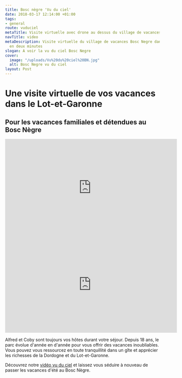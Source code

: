 ```yaml
---
title: Bosc nègre 'Vu du ciel'
date: 2018-03-17 12:14:00 +01:00
tags:
- general
route: vuduciel
metaTitle: Visite virtuelle avec drone au dessus du village de vacances Bosc NEgre
navTitle: video
metaDescription: Visite virtuelle du village de vacances Bosc Negre dans le Périgord
  en deux minutes
slogan: A voir la vu du ciel Bosc Negre
cover:
  image: "/uploads/Vu%20du%20ciel%20BN.jpg"
  alt: Bosc Negre vu du ciel
layout: Post
---
```


# Une visite virtuelle de vos vacances dans le Lot-et-Garonne

## Pour les vacances familiales et détendues au Bosc Nègre

<iframe width="560" height="315" src="https://www.youtube.com/embed/LtHxKqg2_mo" frameborder="0" allow="autoplay; encrypted-media" allowfullscreen></iframe>

<iframe width="560" height="315" src="https://www.youtube.cm/embed/LtHxKqg2_mo" frameborder="0" allow="autoplay; encrypted-media" allowfullscreen></iframe>

> 

Alfred et Coby sont toujours vos hôtes durant votre séjour. Depuis 18 ans, le parc évolue d'année en d'année pour vous offrir des vacances inoubliables. Vous pouvez vous ressourcez en toute tranquillité dans un gîte et apprécier les richesses de la Dordogne et du Lot-et-Garonne.

Découvrez notre [vidéo vu du ciel](https://youtu.be/LtHxKqg2_mo) et laissez vous séduire à nouveau de passer les vacances d'été au Bosc Nègre.